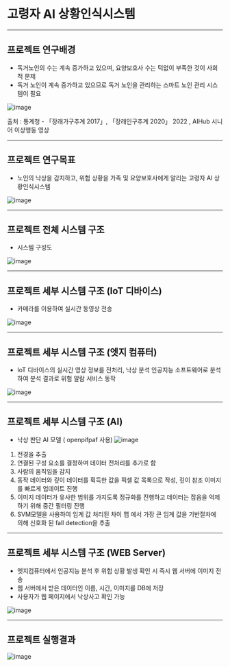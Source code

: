 # 고령자 AI 상황인식시스템
------------

## 프로젝트 연구배경
+ 독거노인의 수는 계속 증가하고 있으며, 요양보호사 수는 턱없이 부족한 것이 사회적 문제
+ 독거 노인이 계속 증가하고 있으므로 독거 노인을 관리하는 스마트 노인 관리 시스템이 필요
  
![image](https://github.com/P1nos/Sigma-FallDetection/assets/90705236/996aad77-d9c2-471c-b041-87e40db99a48)

출처 : 통계청 - 「장래가구추계 2017」, 「장래인구추계 2020」 2022 , AIHub 시니어 이상행동 영상

------------

## 프로젝트 연구목표
+ 노인의 낙상을 감지하고, 위험 상황을 가족 및 요양보호사에게 알리는 고령자 AI 상황인식시스템

![image](https://github.com/P1nos/Sigma-FallDetection/assets/90705236/708e76ba-1987-4b8b-8a80-610692cca2a3)

------------

## 프로젝트 전체 시스템 구조
+ 시스템 구성도
  
![image](https://github.com/P1nos/Sigma-FallDetection/assets/90705236/ced79533-c26b-4215-a3b7-a40c1b9e190d)

------------

## 프로젝트 세부 시스템 구조 (IoT 디바이스)
+ 카메라를 이용하여 실시간 동영상 전송

![image](https://github.com/P1nos/Sigma-FallDetection/assets/90705236/f0bf6deb-97d1-4c18-af3c-59144be52b1f)

------------

## 프로젝트 세부 시스템 구조 (엣지 컴퓨터)
+ IoT 디바이스의 실시간 영상 정보를 전처리, 낙상 분석 인공지능 소프트웨어로 분석하여 분석 결과로 위험 알람 서비스 동작

![image](https://github.com/P1nos/Sigma-FallDetection/assets/90705236/2381d0fd-f3ef-45d6-a38b-220cd60200e9)

------------

## 프로젝트 세부 시스템 구조 (AI)
+ 낙상 판단 AI 모델 ( openpifpaf 사용)
![image](https://github.com/P1nos/Sigma-FallDetection/assets/90705236/970b8c59-b1b9-40d6-8176-13df992b053f)

1. 전경을 추출
2. 연결된 구성 요소를 결정하며 데이터 전처리를 추가로 함
3. 사람의 움직임을 감지
4. 동작 데이터와 깊이 데이터를 획득한 값을 픽셀 값 목록으로 작성, 깊이 참조 이미지를 빠르게 업데이트 진행
5. 이미지 데이터가 유사한 범위를 가지도록 정규화를 진행하고 데이터는 잡음을 억제하기 위해 중간 필터링 진행
6. SVM모델을 사용하여 임계 값 처리된 차이 맵 에서 가장 큰 임계 값을 기반절차에 의해 신호화 된 fall detection을 추출

------------

## 프로젝트 세부 시스템 구조 (WEB Server)
+ 엣지컴퓨터에서 인공지능 분석 후 위험 상황 발생 확인 시 즉시 웹 서버에 이미지 전송
+ 웹 서버에서 받은 데이터인 이름, 시간, 이미지를 DB에 저장
+ 사용자가 웹 페이지에서 낙상사고 확인 가능

![image](https://github.com/P1nos/Sigma-FallDetection/assets/90705236/1f35e772-957a-47d6-89a4-6625fe34bf3e)

------------

## 프로젝트 실행결과

![image](https://github.com/P1nos/Sigma-FallDetection/assets/90705236/a9e7d1b3-c95d-4c5c-95fb-3663de121f44)


